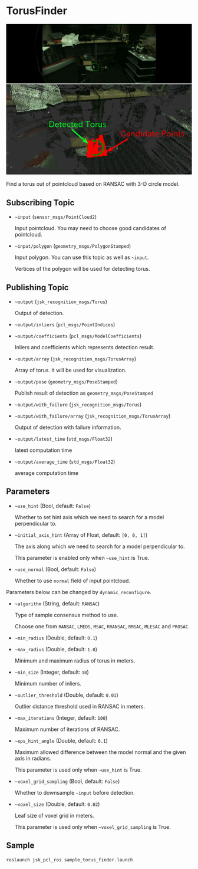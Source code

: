# TorusFinder
![](images/torus_finder.png)

Find a torus out of pointcloud based on RANSAC with 3-D circle model.

## Subscribing Topic
* `~input` (`sensor_msgs/PointCloud2`)

  Input pointcloud. You may need to choose good candidates of pointcloud.
* `~input/polygon` (`geometry_msgs/PolygonStamped`)

  Input polygon. You can use this topic as well as `~input`.

  Vertices of the polygon will be used for detecting torus.

## Publishing Topic

* `~output` (`jsk_recognition_msgs/Torus`)

  Output of detection.

* `~output/inliers` (`pcl_msgs/PointIndices`)
* `~output/coefficients` (`pcl_msgs/ModelCoefficients`)

  Inliers and coefficients which represents detection result.
* `~output/array` (`jsk_recognition_msgs/TorusArray`)

  Array of torus. It will be used for visualization.

* `~output/pose` (`geometry_msgs/PoseStamped`)

  Publish result of detection as `geometry_msgs/PoseStamped`

* `~output/with_failure` (`jsk_recognition_msgs/Torus`)
* `~output/with_failure/array` (`jsk_recognition_msgs/TorusArray`)

  Output of detection with failure information.

* `~output/latest_time` (`std_msgs/Float32`)

  latest computation time

* `~output/average_time` (`std_msgs/Float32`)

  average computation time


## Parameters
* `~use_hint` (Bool, default: `False`)

  Whether to set hint axis which we need to search for a model perpendicular to.

* `~initial_axis_hint` (Array of Float, default: `[0, 0, 1]`)

  The axis along which we need to search for a model perpendicular to.

  This parameter is enabled only when `~use_hint` is True.

* `~use_normal` (Bool, default: `False`)

  Whether to use `normal` field of input pointcloud.

Parameters below can be changed by `dynamic_reconfigure`.

* `~algorithm` (String, default: `RANSAC`)

  Type of sample consensus method to use.

  Choose one from `RANSAC`, `LMEDS`, `MSAC`, `RRANSAC`, `RMSAC`, `MLESAC` and `PROSAC`.

* `~min_radius` (Double, default: `0.1`)
* `~max_radius` (Double, default: `1.0`)

  Minimum and maximum radius of torus in meters.
* `~min_size` (Integer, default: `10`)

  Minimum number of inliers.
* `~outlier_threshold` (Double, default: `0.01`)

  Outlier distance threshold used in RANSAC in meters.
* `~max_iterations` (Integer, default: `100`)

  Maximum number of iterations of RANSAC.

* `~eps_hint_angle` (Double, default: `0.1`)

  Maximum allowed difference between the model normal and the given axis in radians.

  This parameter is used only when `~use_hint` is True.

* `~voxel_grid_sampling` (Bool, default: `False`)

  Whether to downsample `~input` before detection.

* `~voxel_size` (Double, default: `0.02`)

  Leaf size of voxel grid in meters.

  This parameter is used only when `~voxel_grid_sampling` is True.

## Sample

```bash
roslaunch jsk_pcl_ros sample_torus_finder.launch
```
